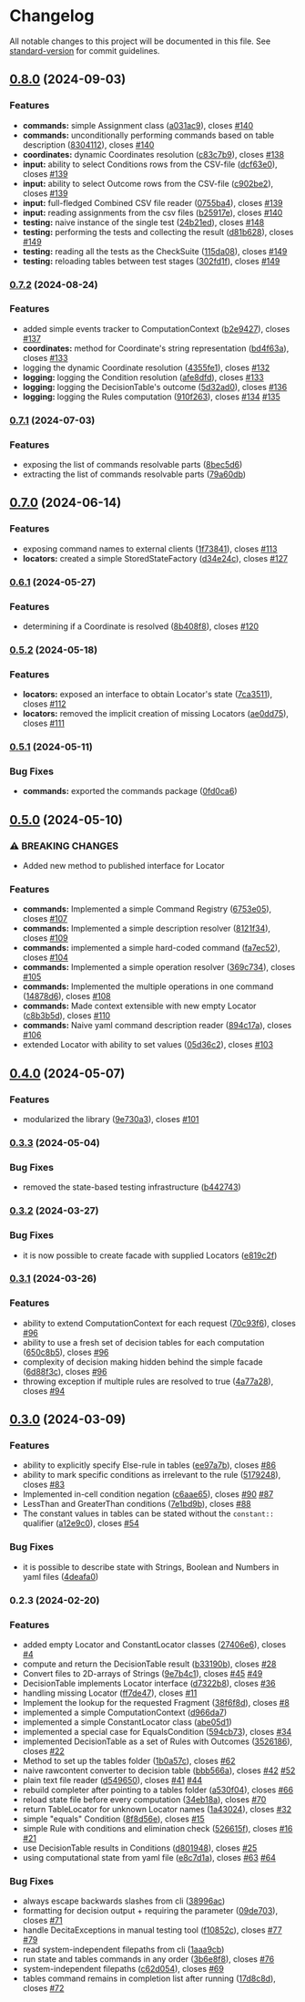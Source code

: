 # Changelog

All notable changes to this project will be documented in this file. See [standard-version](https://github.com/conventional-changelog/standard-version) for commit guidelines.

## [0.8.0](https://github.com/nergal-perm/java-decita/compare/v0.7.2...v0.8.0) (2024-09-03)


### Features

* **commands:** simple Assignment class ([a031ac9](https://github.com/nergal-perm/java-decita/commit/a031ac9370e6d589fe5ea66b2b798918bfe272be)), closes [#140](https://github.com/nergal-perm/java-decita/issues/140)
* **commands:** unconditionally performing commands based on table description ([8304112](https://github.com/nergal-perm/java-decita/commit/8304112d59690f362d58cc535c8c418b5d2f4be6)), closes [#140](https://github.com/nergal-perm/java-decita/issues/140)
* **coordinates:** dynamic Coordinates resolution ([c83c7b9](https://github.com/nergal-perm/java-decita/commit/c83c7b9e32d4598f8c851a18e556012df46b9dd0)), closes [#138](https://github.com/nergal-perm/java-decita/issues/138)
* **input:** ability to select Conditions rows from the CSV-file ([dcf63e0](https://github.com/nergal-perm/java-decita/commit/dcf63e00a12061682693a82984a4c095f0b224d6)), closes [#139](https://github.com/nergal-perm/java-decita/issues/139)
* **input:** ability to select Outcome rows from the CSV-file ([c902be2](https://github.com/nergal-perm/java-decita/commit/c902be28709ee98c97597e53ac4d08cfacb39825)), closes [#139](https://github.com/nergal-perm/java-decita/issues/139)
* **input:** full-fledged Combined CSV file reader ([0755ba4](https://github.com/nergal-perm/java-decita/commit/0755ba40b587910ebc2f33485c68d59153135b8b)), closes [#139](https://github.com/nergal-perm/java-decita/issues/139)
* **input:** reading assignments from the csv files ([b25917e](https://github.com/nergal-perm/java-decita/commit/b25917e8f580d69ac44b0f10d3ccc7f75875e374)), closes [#140](https://github.com/nergal-perm/java-decita/issues/140)
* **testing:** naive instance of the single test ([24b21ed](https://github.com/nergal-perm/java-decita/commit/24b21ed33ed9ab213318fc12ac3e2bbb1f8a5502)), closes [#148](https://github.com/nergal-perm/java-decita/issues/148)
* **testing:** performing the tests and collecting the result ([d81b628](https://github.com/nergal-perm/java-decita/commit/d81b628abd2f4c1f503835845bdfb476dab740e7)), closes [#149](https://github.com/nergal-perm/java-decita/issues/149)
* **testing:** reading all the tests as the CheckSuite ([115da08](https://github.com/nergal-perm/java-decita/commit/115da08166726b67eccd666a8f40d7b53893898f)), closes [#149](https://github.com/nergal-perm/java-decita/issues/149)
* **testing:** reloading tables between test stages ([302fd1f](https://github.com/nergal-perm/java-decita/commit/302fd1f49069f6e29107a6bd84128bdeacde5868)), closes [#149](https://github.com/nergal-perm/java-decita/issues/149)

### [0.7.2](https://github.com/nergal-perm/java-decita/compare/v0.7.1...v0.7.2) (2024-08-24)


### Features

* added simple events tracker to ComputationContext ([b2e9427](https://github.com/nergal-perm/java-decita/commit/b2e94271597a58fadfaca71fa970fa3dab6ea10d)), closes [#137](https://github.com/nergal-perm/java-decita/issues/137)
* **coordinates:** method for Coordinate's string representation ([bd4f63a](https://github.com/nergal-perm/java-decita/commit/bd4f63a01ae3a735aaf3a97538958484a8b3f173)), closes [#133](https://github.com/nergal-perm/java-decita/issues/133)
* logging the dynamic Coordinate resolution ([4355fe1](https://github.com/nergal-perm/java-decita/commit/4355fe1ded72d73d17fd68f6fbc09001529879c2)), closes [#132](https://github.com/nergal-perm/java-decita/issues/132)
* **logging:** logging the Condition resolution ([afe8dfd](https://github.com/nergal-perm/java-decita/commit/afe8dfded936adeeaa7b1e7a41817ffd6e40a96f)), closes [#133](https://github.com/nergal-perm/java-decita/issues/133)
* **logging:** logging the DecisionTable's outcome ([5d32ad0](https://github.com/nergal-perm/java-decita/commit/5d32ad0bef3b0c826e55dd938d856f5918c2ab84)), closes [#136](https://github.com/nergal-perm/java-decita/issues/136)
* **logging:** logging the Rules computation ([910f263](https://github.com/nergal-perm/java-decita/commit/910f2636f65ff2280ac635c8e508aa6ffda91048)), closes [#134](https://github.com/nergal-perm/java-decita/issues/134) [#135](https://github.com/nergal-perm/java-decita/issues/135)

### [0.7.1](https://github.com/nergal-perm/java-decita/compare/v0.7.0...v0.7.1) (2024-07-03)


### Features

* exposing the list of commands resolvable parts ([8bec5d6](https://github.com/nergal-perm/java-decita/commit/8bec5d6600d90673c9be926b67ee0c6f159ef243))
* extracting the list of commands resolvable parts ([79a60db](https://github.com/nergal-perm/java-decita/commit/79a60dbe64c64834aca080ba9ec0e28242e93085))

## [0.7.0](https://github.com/nergal-perm/java-decita/compare/v0.6.1...v0.7.0) (2024-06-14)


### Features

* exposing command names to external clients ([1f73841](https://github.com/nergal-perm/java-decita/commit/1f738416cd71d5cdd322c784638992346d6e331a)), closes [#113](https://github.com/nergal-perm/java-decita/issues/113)
* **locators:** created a simple StoredStateFactory ([d34e24c](https://github.com/nergal-perm/java-decita/commit/d34e24ca1b44949b0b118bbb17d8f8ff479d8896)), closes [#127](https://github.com/nergal-perm/java-decita/issues/127)

### [0.6.1](https://github.com/nergal-perm/java-decita/compare/v0.6.0...v0.6.1) (2024-05-27)


### Features

* determining if a Coordinate is resolved ([8b408f8](https://github.com/nergal-perm/java-decita/commit/8b408f87e1c1887f4b2f5233b7adf5e3cf9acb7c)), closes [#120](https://github.com/nergal-perm/java-decita/issues/120)

### [0.5.2](https://github.com/nergal-perm/java-decita/compare/v0.5.1...v0.5.2) (2024-05-18)


### Features

* **locators:** exposed an interface to obtain Locator's state ([7ca3511](https://github.com/nergal-perm/java-decita/commit/7ca351192010a58d93143ed5c7ec1ccfa5706003)), closes [#112](https://github.com/nergal-perm/java-decita/issues/112)
* **locators:** removed the implicit creation of missing Locators ([ae0dd75](https://github.com/nergal-perm/java-decita/commit/ae0dd7510e32627deea0f485ba828327e335acab)), closes [#111](https://github.com/nergal-perm/java-decita/issues/111)

### [0.5.1](https://github.com/nergal-perm/java-decita/compare/v0.5.0...v0.5.1) (2024-05-11)


### Bug Fixes

* **commands:** exported the commands package ([0fd0ca6](https://github.com/nergal-perm/java-decita/commit/0fd0ca6785df6b3d4a908f71ff918c99da9b5d96))

## [0.5.0](https://github.com/nergal-perm/java-decita/compare/v0.4.0...v0.5.0) (2024-05-10)


### ⚠ BREAKING CHANGES

* Added new method to published interface for Locator

### Features

* **commands:** Implemented a simple Command Registry ([6753e05](https://github.com/nergal-perm/java-decita/commit/6753e0539a37313eac6a9d99d1d4775f51abce38)), closes [#107](https://github.com/nergal-perm/java-decita/issues/107)
* **commands:** Implemented a simple description resolver ([8121f34](https://github.com/nergal-perm/java-decita/commit/8121f3420384441d8ea4f3c8aa1f0301a6569cc7)), closes [#109](https://github.com/nergal-perm/java-decita/issues/109)
* **commands:** implemented a simple hard-coded command ([fa7ec52](https://github.com/nergal-perm/java-decita/commit/fa7ec52b698b919995db48e36f184588f78becd1)), closes [#104](https://github.com/nergal-perm/java-decita/issues/104)
* **commands:** Implemented a simple operation resolver ([369c734](https://github.com/nergal-perm/java-decita/commit/369c734b3ae124adf63215610e12ed37b07980e6)), closes [#105](https://github.com/nergal-perm/java-decita/issues/105)
* **commands:** Implemented the multiple operations in one command ([14878d6](https://github.com/nergal-perm/java-decita/commit/14878d67feb9385d4a42ae3d6a310a47bb9a4061)), closes [#108](https://github.com/nergal-perm/java-decita/issues/108)
* **commands:** Made context extensible with new empty Locator ([c8b3b5d](https://github.com/nergal-perm/java-decita/commit/c8b3b5d2b43cf1b31a47c579a3d7e7bef6cabb04)), closes [#110](https://github.com/nergal-perm/java-decita/issues/110)
* **commands:** Naive yaml command description reader ([894c17a](https://github.com/nergal-perm/java-decita/commit/894c17aa14fe652fee30526ef52b60e2063b1522)), closes [#106](https://github.com/nergal-perm/java-decita/issues/106)
* extended Locator with ability to set values ([05d36c2](https://github.com/nergal-perm/java-decita/commit/05d36c28820f1084129a95008f79f9647e702038)), closes [#103](https://github.com/nergal-perm/java-decita/issues/103)

## [0.4.0](https://github.com/nergal-perm/java-decita/compare/v0.3.3...v0.4.0) (2024-05-07)


### Features

* modularized the library ([9e730a3](https://github.com/nergal-perm/java-decita/commit/9e730a35388455eba78f77906ebdbb2fcff4c3a4)), closes [#101](https://github.com/nergal-perm/java-decita/issues/101)

### [0.3.3](https://github.com/nergal-perm/java-decita/compare/v0.3.2...v0.3.3) (2024-05-04)


### Bug Fixes

* removed the state-based testing infrastructure ([b442743](https://github.com/nergal-perm/java-decita/commit/b442743770be82ee2f8b8acdebcfcdabddf25795))

### [0.3.2](https://github.com/nergal-perm/java-decita/compare/v0.3.1...v0.3.2) (2024-03-27)


### Bug Fixes

* it is now possible to create facade with supplied Locators ([e819c2f](https://github.com/nergal-perm/java-decita/commit/e819c2fbf06af910ad0d978a859d60a114a3e28e))

### [0.3.1](https://github.com/nergal-perm/java-decita/compare/v0.3.0...v0.3.1) (2024-03-26)


### Features

* ability to extend ComputationContext for each request ([70c93f6](https://github.com/nergal-perm/java-decita/commit/70c93f6e26f11ae065dc2e66897ece11d6d35a4f)), closes [#96](https://github.com/nergal-perm/java-decita/issues/96)
* ability to use a fresh set of decision tables for each computation ([650c8b5](https://github.com/nergal-perm/java-decita/commit/650c8b5834e0d2045d483301f6ba7ca105936199)), closes [#96](https://github.com/nergal-perm/java-decita/issues/96)
* complexity of decision making hidden behind the simple facade ([6d88f3c](https://github.com/nergal-perm/java-decita/commit/6d88f3c031e5deae6944ad456751332fae423cbd)), closes [#96](https://github.com/nergal-perm/java-decita/issues/96)
* throwing exception if multiple rules are resolved to true ([4a77a28](https://github.com/nergal-perm/java-decita/commit/4a77a28bb418489862af4f3d20a8ef0a141103b5)), closes [#94](https://github.com/nergal-perm/java-decita/issues/94)

## [0.3.0](https://github.com/nergal-perm/java-decita/compare/v0.2.3...v0.3.0) (2024-03-09)


### Features

* ability to explicitly specify Else-rule in tables ([ee97a7b](https://github.com/nergal-perm/java-decita/commit/ee97a7ba64689eea256e340ab0cb68ca5d152b22)), closes [#86](https://github.com/nergal-perm/java-decita/issues/86)
* ability to mark specific conditions as irrelevant to the rule ([5179248](https://github.com/nergal-perm/java-decita/commit/51792489aba83dcd2e84d2db2d0c6f14252bd509)), closes [#83](https://github.com/nergal-perm/java-decita/issues/83)
* Implemented in-cell condition negation ([c6aae65](https://github.com/nergal-perm/java-decita/commit/c6aae6509cf70cc6fd66b3099e9d67cd058141bb)), closes [#90](https://github.com/nergal-perm/java-decita/issues/90) [#87](https://github.com/nergal-perm/java-decita/issues/87)
* LessThan and GreaterThan conditions ([7e1bd9b](https://github.com/nergal-perm/java-decita/commit/7e1bd9b3150c5ca44c5c17c26a597e14871ba38c)), closes [#88](https://github.com/nergal-perm/java-decita/issues/88)
* The constant values in tables can be stated without the `constant::` qualifier ([a12e9c0](https://github.com/nergal-perm/java-decita/commit/a12e9c08981ef295fea0139a3b344051bd8db6f0)), closes [#54](https://github.com/nergal-perm/java-decita/issues/54)


### Bug Fixes

* it is possible to describe state with Strings, Boolean and Numbers in yaml files ([4deafa0](https://github.com/nergal-perm/java-decita/commit/4deafa096e26473afe71d514ce1b7ccab307505c))

### 0.2.3 (2024-02-20)


### Features

* added empty Locator and ConstantLocator classes ([27406e6](https://github.com/nergal-perm/java-decita/commit/27406e63765e1c2dfedcd14d63f1a601fec761af)), closes [#4](https://github.com/nergal-perm/java-decita/issues/4)
* compute and return the DecisionTable result ([b33190b](https://github.com/nergal-perm/java-decita/commit/b33190b6e0ce0c65fddaaa8455d27dc6db2feac6)), closes [#28](https://github.com/nergal-perm/java-decita/issues/28)
* Convert files to 2D-arrays of Strings ([9e7b4c1](https://github.com/nergal-perm/java-decita/commit/9e7b4c12d01227602de198fbc135bb91850e4bc5)), closes [#45](https://github.com/nergal-perm/java-decita/issues/45) [#49](https://github.com/nergal-perm/java-decita/issues/49)
* DecisionTable implements Locator interface ([d7322b8](https://github.com/nergal-perm/java-decita/commit/d7322b8b1286c092fc60010266664475f1a4823d)), closes [#36](https://github.com/nergal-perm/java-decita/issues/36)
* handling missing Locator ([ff7de47](https://github.com/nergal-perm/java-decita/commit/ff7de479b37f84870346435204d9380804c49e9c)), closes [#11](https://github.com/nergal-perm/java-decita/issues/11)
* Implement the lookup for the requested Fragment ([38f6f8d](https://github.com/nergal-perm/java-decita/commit/38f6f8d1f4ce93fae400bd83b58ba3ba1b06f40c)), closes [#8](https://github.com/nergal-perm/java-decita/issues/8)
* implemented a simple ComputationContext ([d966da7](https://github.com/nergal-perm/java-decita/commit/d966da736f9b07aa9cfa3e253250e1891f3df3d8))
* implemented a simple ConstantLocator class ([abe05d1](https://github.com/nergal-perm/java-decita/commit/abe05d10937a4d7c8624881b139d0d6f44b6b6ec))
* implemented a special case for EqualsCondition ([594cb73](https://github.com/nergal-perm/java-decita/commit/594cb7367f53f4f5bb1b046fd536d35de548ee68)), closes [#34](https://github.com/nergal-perm/java-decita/issues/34)
* implemented DecisionTable as a set of Rules with Outcomes ([3526186](https://github.com/nergal-perm/java-decita/commit/35261869f46c98bc114914e46713eaf172e629b3)), closes [#22](https://github.com/nergal-perm/java-decita/issues/22)
* Method to set up the tables folder ([1b0a57c](https://github.com/nergal-perm/java-decita/commit/1b0a57c2908328335f2c22bd0c1100e5b54f862f)), closes [#62](https://github.com/nergal-perm/java-decita/issues/62)
* naive rawcontent converter to decision table ([bbb566a](https://github.com/nergal-perm/java-decita/commit/bbb566a00e77bedcd3f1bfabf8dea59aaaeb4a73)), closes [#42](https://github.com/nergal-perm/java-decita/issues/42) [#52](https://github.com/nergal-perm/java-decita/issues/52)
* plain text file reader ([d549650](https://github.com/nergal-perm/java-decita/commit/d54965091b24edf3666906c7151997eee1aeb842)), closes [#41](https://github.com/nergal-perm/java-decita/issues/41) [#44](https://github.com/nergal-perm/java-decita/issues/44)
* rebuild completer after pointing to a tables folder ([a530f04](https://github.com/nergal-perm/java-decita/commit/a530f04af4eb1d720035e523d9975730c54e672c)), closes [#66](https://github.com/nergal-perm/java-decita/issues/66)
* reload state file before every computation ([34eb18a](https://github.com/nergal-perm/java-decita/commit/34eb18afb87d83db44b7b727d18535a777b3142c)), closes [#70](https://github.com/nergal-perm/java-decita/issues/70)
* return TableLocator for unknown Locator names ([1a43024](https://github.com/nergal-perm/java-decita/commit/1a430245692768889344f1d3a97aff57120cd699)), closes [#32](https://github.com/nergal-perm/java-decita/issues/32)
* simple "equals" Condition ([8f8d56e](https://github.com/nergal-perm/java-decita/commit/8f8d56e7977843789c4fc7f4c53b0886f6c4dce0)), closes [#15](https://github.com/nergal-perm/java-decita/issues/15)
* simple Rule with conditions and elimination check ([526615f](https://github.com/nergal-perm/java-decita/commit/526615feef5aa68e15e45fa901cf770d9725fbe4)), closes [#16](https://github.com/nergal-perm/java-decita/issues/16) [#21](https://github.com/nergal-perm/java-decita/issues/21)
* use DecisionTable results in Conditions ([d801948](https://github.com/nergal-perm/java-decita/commit/d801948d960fd6eeeaae7558c25e93d8edd72cbe)), closes [#25](https://github.com/nergal-perm/java-decita/issues/25)
* using computational state from yaml file ([e8c7d1a](https://github.com/nergal-perm/java-decita/commit/e8c7d1a6fa16bab357b6322fbb782f07c27ba2ab)), closes [#63](https://github.com/nergal-perm/java-decita/issues/63) [#64](https://github.com/nergal-perm/java-decita/issues/64)


### Bug Fixes

* always escape backwards slashes from cli ([38996ac](https://github.com/nergal-perm/java-decita/commit/38996ac0411ee4a1419d1c36ab7d6f12ba3c45f2))
* formatting for decision output + requiring the parameter ([09de703](https://github.com/nergal-perm/java-decita/commit/09de7039bc95a48af50e9881995a28e68602f810)), closes [#71](https://github.com/nergal-perm/java-decita/issues/71)
* handle DecitaExceptions in manual testing tool ([f10852c](https://github.com/nergal-perm/java-decita/commit/f10852cbd2ba1ea62a1d4738ca5052c80bdca8c4)), closes [#77](https://github.com/nergal-perm/java-decita/issues/77) [#79](https://github.com/nergal-perm/java-decita/issues/79)
* read system-independent filepaths from cli ([1aaa9cb](https://github.com/nergal-perm/java-decita/commit/1aaa9cb43656c03879b53c7232b10200fd7d01c2))
* run state and tables commands in any order ([3b6e8f8](https://github.com/nergal-perm/java-decita/commit/3b6e8f8b357d1e6cd02ff89a396003394f4ab815)), closes [#76](https://github.com/nergal-perm/java-decita/issues/76)
* system-independent filepaths ([c62d054](https://github.com/nergal-perm/java-decita/commit/c62d0549b0bf7bd6ac3089b1088e5e89f2daaa37)), closes [#69](https://github.com/nergal-perm/java-decita/issues/69)
* tables command remains in completion list after running ([17d8c8d](https://github.com/nergal-perm/java-decita/commit/17d8c8d9a681e3b5de331c7e2569a86e17709d86)), closes [#72](https://github.com/nergal-perm/java-decita/issues/72)
